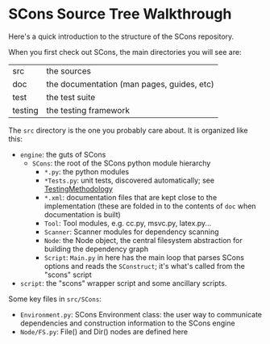# SCons Source Tree Walkthrough
Here's a quick introduction to the structure of the SCons repository.

When you first check out SCons, the main directories you will see are:

|           |                                            |
|-----------|--------------------------------------------|
| src       | the sources                                |
| doc       | the documentation (man pages, guides, etc) |
| test      | the test suite                             |
| testing   | the testing framework                      |

The `src` directory is the one you probably care about. It is organized like this:

* `engine`: the guts of SCons
   * `SCons`: the root of the SCons python module hierarchy
      * `*.py`: the python modules
      * `*Tests.py`: unit tests, discovered automatically; see [TestingMethodology](TestingMethodology)
      * `*.xml`: documentation files that are kept close to the implementation (these are folded in to the contents of `doc` when documentation is built)
      * `Tool`: Tool modules, e.g. cc.py, msvc.py, latex.py...
      * `Scanner`: Scanner modules for dependency scanning
      * `Node`: the Node object, the central filesystem abstraction for building the dependency graph
      * `Script`: `Main.py` in here has the main loop that parses SCons options and reads the `SConstruct`; it's what's called from the "scons" script
* `script`: the "scons" wrapper script and some ancillary scripts.

Some key files in `src/SCons`:

* ```Environment.py```: SCons Environment class: the user way to communicate dependencies and construction information to the SCons engine
* ```Node/FS.py```: File() and Dir() nodes are defined here

